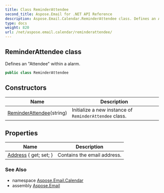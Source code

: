 ```yaml
---
title: Class ReminderAttendee
second_title: Aspose.Email for .NET API Reference
description: Aspose.Email.Calendar.ReminderAttendee class. Defines an Attendee within a alarm
type: docs
weight: 820
url: /net/aspose.email.calendar/reminderattendee/
---
```

## ReminderAttendee class

Defines an "Attendee" within a alarm.

```csharp
public class ReminderAttendee
```

## Constructors

| Name | Description |
| --- | --- |
| [ReminderAttendee](reminderattendee/)(string) | Initialize a new instance of `ReminderAttendee` class. |

## Properties

| Name | Description |
| --- | --- |
| [Address](../../aspose.email.calendar/reminderattendee/address/) { get; set; } | Contains the email address. |

### See Also

* namespace [Aspose.Email.Calendar](../../aspose.email.calendar/)
* assembly [Aspose.Email](../../)


